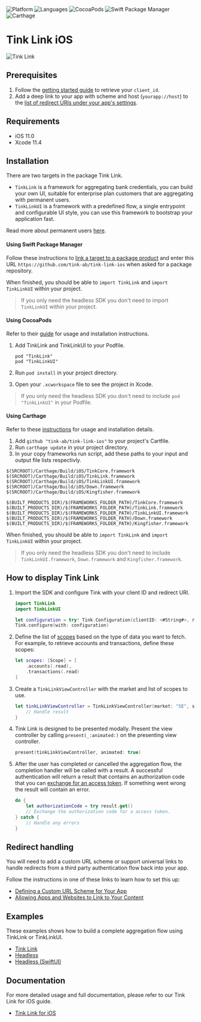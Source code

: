 ![Platform](https://img.shields.io/badge/platform-iOS-orange.svg)
![Languages](https://img.shields.io/badge/languages-swift-orange.svg)
![CocoaPods](https://img.shields.io/cocoapods/v/TinkLink.svg)
![Swift Package Manager](https://img.shields.io/badge/SPM-supported-DE5C43.svg)
![Carthage](https://img.shields.io/badge/Carthage-compatible-4BC51D.svg)

# Tink Link iOS

![Tink Link](https://images.ctfassets.net/tmqu5vj33f7w/4YdZUwzfmUjvNKO0tHvKVj/ec14ed052771e3ef10156c29ccf004f0/overview.png)

## Prerequisites

1. Follow the [getting started guide](https://docs.tink.com/resources/getting-started/set-up-your-account) to retrieve your `client_id`.
2. Add a deep link to your app with scheme and host (`yourapp://host`) to the [list of redirect URIs under your app's settings](https://console.tink.com/overview).

## Requirements

- iOS 11.0
- Xcode 11.4

## Installation
There are two targets in the package Tink Link.
- `TinkLink` is a framework for aggregating bank credentials, you can build your own UI, suitable for enterprise plan customers that are aggregating with permanent users.
- `TinkLinkUI` is a framework with a predefined flow, a single entrypoint and configurable UI style, you can use this framework to bootstrap your application fast.

Read more about permanent users [here](https://docs.tink.com/resources/tutorials/permanent-users).

#### Using Swift Package Manager

Follow these instructions to [link a target to a package product](https://help.apple.com/xcode/mac/current/#/devb83d64851) and enter this URL `https://github.com/tink-ab/tink-link-ios` when asked for a package repository.

When finished, you should be able to `import TinkLink` and  `import TinkLinkUI` within your project.

> If you only need the headless SDK you don't need to import `TinkLinkUI` within your project.

#### Using CocoaPods
Refer to their [guide](https://guides.cocoapods.org/using/using-cocoapods.html) for usage and installation instructions.

1. Add TinkLink and TinkLinkUI to your Podfile.
    ```
    pod "TinkLink"
    pod "TinkLinkUI"
    ```

2. Run `pod install` in your project directory.

3. Open your `.xcworkspace` file to see the project in Xcode.

> If you only need the headless SDK you don't need to include `pod "TinkLinkUI"` in your Podfile. 

#### Using Carthage
Refer to these [instructions](https://github.com/Carthage/Carthage#installing-carthage) for usage and installation details.

1. Add `github "tink-ab/tink-link-ios"` to your project's Cartfile. 
2. Run `carthage update` in your project directory.
3. In your copy frameworks run script, add these paths to your input and output file lists respectivly.
```
$(SRCROOT)/Carthage/Build/iOS/TinkCore.framework
$(SRCROOT)/Carthage/Build/iOS/TinkLink.framework
$(SRCROOT)/Carthage/Build/iOS/TinkLinkUI.framework
$(SRCROOT)/Carthage/Build/iOS/Down.framework
$(SRCROOT)/Carthage/Build/iOS/Kingfisher.framework
```
```
$(BUILT_PRODUCTS_DIR)/$(FRAMEWORKS_FOLDER_PATH)/TinkCore.framework
$(BUILT_PRODUCTS_DIR)/$(FRAMEWORKS_FOLDER_PATH)/TinkLink.framework
$(BUILT_PRODUCTS_DIR)/$(FRAMEWORKS_FOLDER_PATH)/TinkLinkUI.framework
$(BUILT_PRODUCTS_DIR)/$(FRAMEWORKS_FOLDER_PATH)/Down.framework
$(BUILT_PRODUCTS_DIR)/$(FRAMEWORKS_FOLDER_PATH)/Kingfisher.framework
```

When finished, you should be able to `import TinkLink`  and `import TinkLinkUI` within your project.

> If you only need the headless SDK you don't need to include `TinkLinkUI.framework`, `Down.framework` and `Kingfisher.framework`.

## How to display Tink Link

1. Import the SDK and configure Tink with your client ID and redirect URI.
    ```swift
    import TinkLink
    import TinkLinkUI
    
    let configuration = try! Tink.Configuration(clientID: <#String#>, redirectURI: <#URL#>)
    Tink.configure(with: configuration)
    ```

2. Define the list of [scopes](https://docs.tink.com/api/#introduction-authentication-authorization-scopes) based on the type of data you want to fetch. For example, to retrieve accounts and transactions, define these scopes:
    ```swift
    let scopes: [Scope] = [
        .accounts(.read), 
        .transactions(.read)
    ]
    ```

3. Create a `TinkLinkViewController` with the market and list of scopes to use.
    ```swift
    let tinkLinkViewController = TinkLinkViewController(market: "SE", scopes: scopes) { result in 
        // Handle result
    }
    ```
    
4. Tink Link is designed to be presented modally. Present the view controller by calling `present(_:animated:)` on the presenting view controller. 
    ```swift
    present(tinkLinkViewController, animated: true)
    ```

5. After the user has completed or cancelled the aggregation flow, the completion handler will be called with a result. A successful authentication will return a result that contains an authorization code that you can [exchange for an access token](https://docs.tink.com/resources/getting-started/retrieve-access-token). If something went wrong the result will contain an error.
    ```swift
    do {
        let authorizationCode = try result.get()
        // Exchange the authorization code for a access token.
    } catch {
        // Handle any errors
    }
    ```

## Redirect handling

You will need to add a custom URL scheme or support universal links to handle redirects from a third party authentication flow back into your app.

Follow the instructions in one of these links to learn how to set this up:

- [Defining a Custom URL Scheme for Your App](https://developer.apple.com/documentation/uikit/inter-process_communication/allowing_apps_and_websites_to_link_to_your_content/defining_a_custom_url_scheme_for_your_app)
- [Allowing Apps and Websites to Link to Your Content](https://developer.apple.com/documentation/uikit/inter-process_communication/allowing_apps_and_websites_to_link_to_your_content)

## Examples
These examples shows how to build a complete aggregation flow using TinkLink or TinkLinkUI.
- [Tink Link](Examples/TinkLinkExample)
- [Headless](Examples/HeadlessExample) 
- [Headless (SwiftUI)](Examples/HeadlessExample-SwiftUI)

## Documentation
For more detailed usage and full documentation, please refer to our Tink Link for iOS guide.
- [Tink Link for iOS](https://docs.tink.com/resources/tink-link-ios/tink-link-ios-overview)
